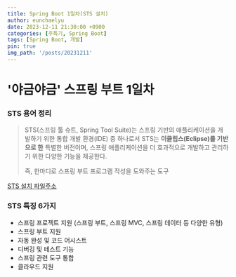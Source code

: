 ```yaml
---
title: Spring Boot 1일차(STS 설치)
author: eunchaelyu
date: 2023-12-11 21:30:00 +0900
categories: [주특기, Spring Boot]
tags: [Spring Boot, 개발]
pin: true
img_path: '/posts/20231211'
---
```


# '야금야금' 스프링 부트 1일차

### STS 용어 정리
> STS(스프링 툴 슈트, Spring Tool Suite)는 스프링 기반의 애플리케이션을 개발하기 위한 통합 개발 환경(IDE) 중 하나로서
> STS는 **이클립스(Eclipse)를 기반으로 한** 특별한 버전이며, 스프링 애플리케이션을 더 효과적으로 개발하고 관리하기 위한 다양한 기능을 제공한다.
>
> 즉, 한마디로 스프링 부트 프로그램 작성을 도와주는 도구


[STS 설치 파일주소](https://spring.io/tools)

### STS 특징 6가지      
- 스프링 프로젝트 지원 (스프링 부트, 스프링 MVC, 스프링 데이터 등 다양한 유형)        
- 스프링 부트 지원
- 자동 완성 및 코드 어시스트
- 디버깅 및 테스트 기능
- 스프링 관련 도구 통합
- 클라우드 지원 





